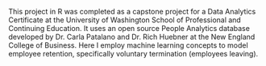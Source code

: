 This project in R was completed as a capstone project for a Data Analytics Certificate at the University of Washington School of Professional and Continuing Education. It uses an open source People Analytics database developed by Dr. Carla Patalano and Dr. Rich Huebner at the New England College of Business. Here I employ machine learning concepts to model employee retention, specifically voluntary termination (employees leaving).
